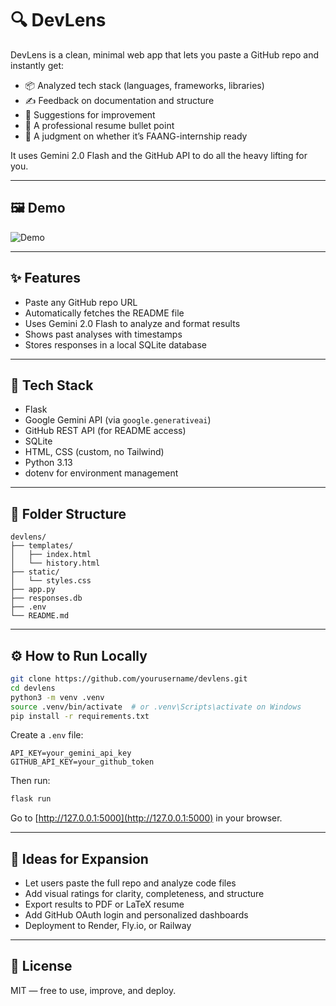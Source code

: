 # 🔍 DevLens

DevLens is a clean, minimal web app that lets you paste a GitHub repo and instantly get:
- 📦 Analyzed tech stack (languages, frameworks, libraries)
- ✍️ Feedback on documentation and structure
- 🚀 Suggestions for improvement
- 💼 A professional resume bullet point
- 🎯 A judgment on whether it’s FAANG-internship ready

It uses Gemini 2.0 Flash and the GitHub API to do all the heavy lifting for you.

---

## 🖼️ Demo

![Demo](assets/github_analyzer.gif)

---

## ✨ Features

- Paste any GitHub repo URL
- Automatically fetches the README file
- Uses Gemini 2.0 Flash to analyze and format results
- Shows past analyses with timestamps
- Stores responses in a local SQLite database

---

## 🚀 Tech Stack

- Flask
- Google Gemini API (via `google.generativeai`)
- GitHub REST API (for README access)
- SQLite
- HTML, CSS (custom, no Tailwind)
- Python 3.13
- dotenv for environment management

---

## 📂 Folder Structure

```
devlens/
├── templates/
│   ├── index.html
│   └── history.html
├── static/
│   └── styles.css
├── app.py
├── responses.db
├── .env
└── README.md
```

---

## ⚙️ How to Run Locally

```bash
git clone https://github.com/yourusername/devlens.git
cd devlens
python3 -m venv .venv
source .venv/bin/activate  # or .venv\Scripts\activate on Windows
pip install -r requirements.txt
```

Create a `.env` file:

```env
API_KEY=your_gemini_api_key
GITHUB_API_KEY=your_github_token
```

Then run:

```bash
flask run
```

Go to [http://127.0.0.1:5000](http://127.0.0.1:5000) in your browser.

---

## 🧪 Ideas for Expansion

- Let users paste the full repo and analyze code files
- Add visual ratings for clarity, completeness, and structure
- Export results to PDF or LaTeX resume
- Add GitHub OAuth login and personalized dashboards
- Deployment to Render, Fly.io, or Railway

---

## 📄 License

MIT — free to use, improve, and deploy.

